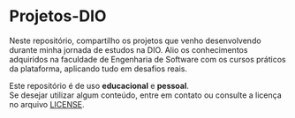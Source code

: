 # Projetos-DIO
Neste repositório, compartilho os projetos que venho desenvolvendo durante minha jornada de estudos na DIO. Alio os conhecimentos adquiridos na faculdade de Engenharia de Software com os cursos práticos da plataforma, aplicando tudo em desafios reais.

Este repositório é de uso **educacional** e **pessoal**.  
Se desejar utilizar algum conteúdo, entre em contato ou consulte a licença no arquivo [LICENSE](./LICENSE).

